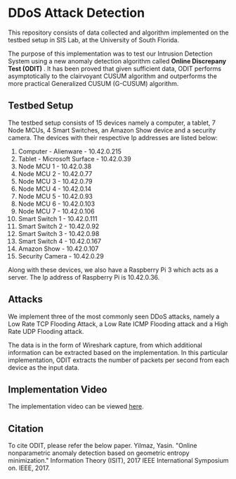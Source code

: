 # DDoS Attack Detection
This repository consists of data collected and algorithm implemented on the testbed setup in SIS Lab, at the University of South Florida.

The purpose of this implementation was to test our Intrusion Detection System using a new anomaly detection algorithm called <b>Online Discrepany Test (ODIT) </b>. It has been proved that given sufficient data, ODIT performs asymptotically to the clairvoyant CUSUM algorithm and outperforms the more practical Generalized CUSUM (G-CUSUM) algorithm. 

<h2> Testbed Setup </h2>
The testbed setup consists of 15 devices namely a computer, a tablet, 7 Node MCUs, 4 Smart Switches, an Amazon Show device and a security camera. The devices with their respective Ip addresses are listed below:

1. Computer - Alienware - 10.42.0.215
2. Tablet - Microsoft Surface - 10.42.0.39
3. Node MCU 1 - 10.42.0.38
4. Node MCU 2 - 10.42.0.77
5. Node MCU 3 - 10.42.0.79
6. Node MCU 4 - 10.42.0.14
7. Node MCU 5 - 10.42.0.93
8. Node MCU 6 - 10.42.0.103
9. Node MCU 7 - 10.42.0.106
10. Smart Switch 1 - 10.42.0.111
11. Smart Switch 2 - 10.42.0.92
12. Smart Switch 3 - 10.42.0.98
13. Smart Switch 4 - 10.42.0.167
14. Amazon Show - 10.42.0.107
15. Security Camera - 10.42.0.29

Along with these devices, we also have a Raspberry Pi 3 which acts as a server. The Ip address of Raspberry Pi is 10.42.0.36.

<h2> Attacks </h2>

We implement three of the most commonly seen DDoS attacks, namely a Low Rate TCP Flooding Attack, a Low Rate ICMP Flooding attack and a High Rate UDP Flooding attack. 

The data is in the form of Wireshark capture, from which additional information can be extracted based on the implementation. In this particular implementation, ODIT extracts the number of packets per second from each device as the input data. 

<h2> Implementation Video </h2>

The implementation video can be viewed <a href="https://youtu.be/vs5Lo-9wUUA">here</a>.

<h2> Citation </h2>

To cite ODIT, please refer the below paper.
Yilmaz, Yasin. "Online nonparametric anomaly detection based on geometric entropy minimization." Information Theory (ISIT), 2017 IEEE International Symposium on. IEEE, 2017.

